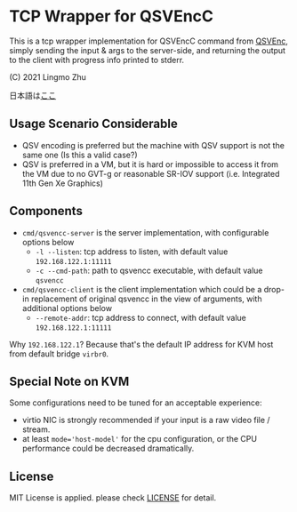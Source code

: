 # TCP Wrapper for QSVEncC

This is a tcp wrapper implementation for QSVEncC command from [QSVEnc](https://github.com/rigaya/QSVEnc),
simply sending the input & args to the server-side, and returning the output to the client
with progress info printed to stderr.

(C) 2021 Lingmo Zhu

日本語は[ここ](./README_ja.md)

## Usage Scenario Considerable

* QSV encoding is preferred but the machine with QSV support is not the same one (Is this a valid case?)
* QSV is preferred in a VM, but it is hard or impossible to access it from the VM due to no GVT-g or 
  reasonable SR-IOV support (i.e. Integrated 11th Gen Xe Graphics)

## Components

* `cmd/qsvencc-server` is the server implementation, with configurable options below
  * `-l --listen`: tcp address to listen, with default value `192.168.122.1:11111`
  * `-c --cmd-path`: path to qsvencc executable, with default value `qsvencc`
* `cmd/qsvencc-client` is the client implementation which could be a drop-in replacement of original qsvencc in the view of arguments, with additional options below
  * `--remote-addr`: tcp address to connect, with default value `192.168.122.1:11111`

Why `192.168.122.1`? Because that's the default IP address for KVM host from default bridge `virbr0`.

## Special Note on KVM

Some configurations need to be tuned for an acceptable experience:

* virtio NIC is strongly recommended if your input is a raw video file / stream.
* at least `mode='host-model'` for the cpu configuration, or the CPU performance could be decreased dramatically.

## License

MIT License is applied. please check [LICENSE](./LICENSE) for detail.